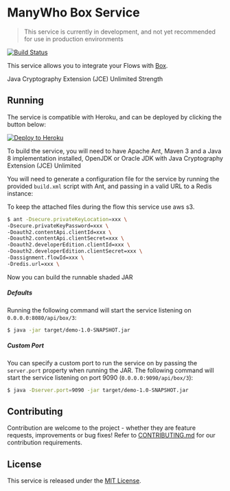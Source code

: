 ManyWho Box Service
===================

> This service is currently in development, and not yet recommended for use in production environments

[![Build Status](https://travis-ci.org/manywho/service-box.svg?branch=develop)](https://travis-ci.org/manywho/service-box)

This service allows you to integrate your Flows with [Box](https://www.box.com).

Java Cryptography Extension (JCE) Unlimited Strength 

## Running

The service is compatible with Heroku, and can be deployed by clicking the button below:

[![Deploy to Heroku](https://www.herokucdn.com/deploy/button.svg)](https://heroku.com/deploy?template=https://github.com/manywho/service-box/tree/develop)

To build the service, you will need to have Apache Ant, Maven 3 and a Java 8 implementation installed, OpenJDK or Oracle JDK with Java Cryptography Extension (JCE) Unlimited

You will need to generate a configuration file for the service by running the provided `build.xml` script with Ant, and 
passing in a valid URL to a Redis instance:

To keep the attached files during the flow this service use aws s3.

```bash
$ ant -Dsecure.privateKeyLocation=xxx \
-Dsecure.privateKeyPassword=xxx \
-Doauth2.contentApi.clientId=xxx \
-Doauth2.contentApi.clientSecret=xxx \
-Doauth2.developerEdition.clientId=xxx \
-Doauth2.developerEdition.clientSecret=xxx \
-Dassignment.flowId=xxx \
-Dredis.url=xxx \

```

Now you can build the runnable shaded JAR


##### Defaults

Running the following command will start the service listening on `0.0.0.0:8080/api/box/3`:

```bash
$ java -jar target/demo-1.0-SNAPSHOT.jar
```

##### Custom Port

You can specify a custom port to run the service on by passing the `server.port` property when running the JAR. The
following command will start the service listening on port 9090 (`0.0.0.0:9090/api/box/3`):

```bash
$ java -Dserver.port=9090 -jar target/demo-1.0-SNAPSHOT.jar
```

## Contributing

Contribution are welcome to the project - whether they are feature requests, improvements or bug fixes! Refer to 
[CONTRIBUTING.md](CONTRIBUTING.md) for our contribution requirements.

## License

This service is released under the [MIT License](http://opensource.org/licenses/mit-license.php).
